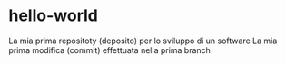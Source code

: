 # hello-world
La mia prima repositoty (deposito) per lo sviluppo di un software
La mia prima modifica (commit) effettuata nella prima branch
